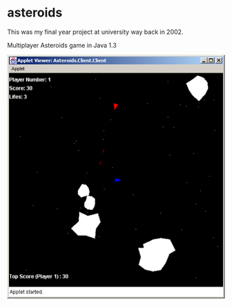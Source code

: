 # asteroids

This was my final year project at university way back in 2002.

Multiplayer Asteroids game in Java 1.3

![screenshot](https://github.com/rogertinsley/asteroids/blob/master/screenshot.png)
